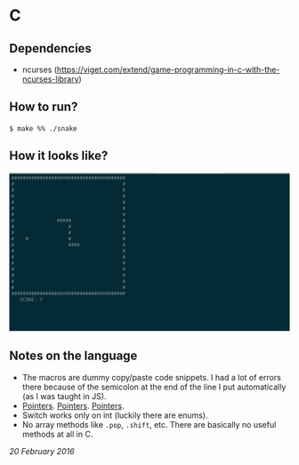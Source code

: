 # C

## Dependencies
  - ncurses (https://viget.com/extend/game-programming-in-c-with-the-ncurses-library)


## How to run?
```
$ make %% ./snake
```

## How it looks like?
![screen.png](screen.png)

## Notes on the language
 - The macros are dummy copy/paste code snippets. I had a lot of errors there because of the semicolon at the end of the line I put automatically (as I was taught in JS).
 - [Pointers](http://www.codingunit.com/c-tutorial-how-to-use-pointers). [Pointers](https://www.youtube.com/watch?v=JfSrHv0qAkw). [Pointers](http://www.praxagora.com/doc_model/understanding_c_pointers_1.0.html).
 - Switch works only on int (luckily there are enums).
 - No array methods like `.pop`, `.shift`, etc. There are basically no useful methods at all in C.

_20 February 2016_
